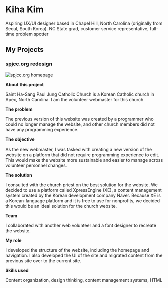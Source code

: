 # Kiha Kim

Aspiring UX/UI designer based in Chapel Hill, North Carolina (originally from Seoul, South Korea).
NC State grad, customer service representative, full-time problem spotter

## My Projects

### spjcc.org redesign

![spjcc.org homepage](_images/spjcc.JPG)

**About this project**

Saint Ha-Sang Paul Jung Catholic Church is a Korean Catholic church in Apex, North Carolina. I am the volunteer webmaster for this church.

**The problem**

The previous version of this website was created by a programmer who could no longer manage the website, and other church members did not have any programming experience. 

**The objective**

As the new webmaster, I was tasked with creating a new version of the website on a platform that did not require programming experience to edit. This would make the website more sustainable and easier to manage across volunteer personnel changes.

**The solution**

I consulted with the church priest on the best solution for the website. We decided to use a platform called XpressEngine (XE), a content management system created by the Korean development company Naver. Because XE is a Korean-language platform and it is free to use for nonprofits, we decided this would be an ideal solution for the church website.

**Team**

I collaborated with another web volunteer and a font designer to recreate the website.

**My role**

I developed the structure of the website, including the homepage and navigation. I also developed the UI of the site and migrated content from the previous site over to the current site.

**Skills used**

Content organization, design thinking, content management systems, HTML
